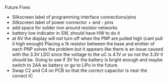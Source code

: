 Future Fixes
* Silkscreen label of programming interface connections/pins
* Silkscreen label of power connector + and - pins
* add space for solder iron around resistor networks
* battery low indicator in SW, should have HW to do it
* at 6V the display will not turn off when the PNP are pulled high (cant pull it high enough) 
  Placing a 1k resistor between the base and emitter of each PNP solves the problem but it appears 
  like there is an issue caused with the 3.3V LDO since the voltage to the uC is 4.1V or so not the 3.3V it should be.
  Going to see if 3V for the battery is bright enough and maybe switch to 2AA as battery or go to LiPo in the future.
* Swap C2 and C4 on PCB so that the correct capacitor is near the correct IC